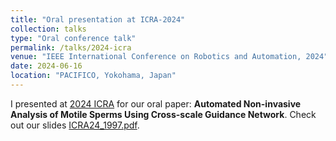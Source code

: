 ```yaml
---
title: "Oral presentation at ICRA-2024"
collection: talks
type: "Oral conference talk"
permalink: /talks/2024-icra
venue: "IEEE International Conference on Robotics and Automation, 2024"
date: 2024-06-16
location: "PACIFICO, Yokohama, Japan"
---
```

I presented at [2024 ICRA](https://2024.ieee-icra.org/) for our oral paper: **Automated Non-invasive Analysis of Motile Sperms Using Cross-scale Guidance Network**. Check out our slides [ICRA24_1997.pdf](/files/ICRA24_1997.pdf).
